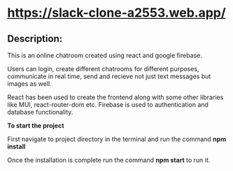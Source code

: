 # https://slack-clone-a2553.web.app/

## Description:
This is an online chatroom created using react and google firebase.

Users can login, create different chatrooms for different purposes, communicate in real time, send and recieve not just text messages but images as well.

React has been used to create the frontend along with some other libraries like MUI, react-router-dom etc.
Firebase is used to authentication and database functionality.

**To start the project**

First navigate to project directory in the terminal and run the command **npm install**

Once the installation is complete run the command **npm start** to run it.
